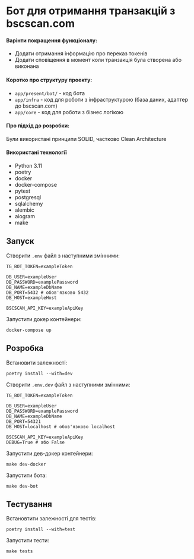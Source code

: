 # Бот для отримання транзакцій з bscscan.com

#### Варінти покращення функціоналу:
- Додати отримання інформацію про переказ токенів
- Додати сповіщення в момент коли транзакція була створена або виконана

#### Коротко про структуру проекту:
- `app/present/bot/` - код бота
- `app/infra` - код для роботи з інфраструктурою (база даних, адаптер до bscscan.com)
- `app/core` - код для роботи з бізнес логікою

#### Про підхід до розробки:
Були використані принципи SOLID, частково Clean Architecture

#### Використані технології
- Python 3.11
- poetry
- docker
- docker-compose
- pytest
- postgresql
- sqlalchemy
- alembic
- aiogram
- make

## Запуск
Створити `.env` файл з наступними змінними:

```
TG_BOT_TOKEN=exampleToken

DB_USER=exampleUser
DB_PASSWORD=examplePassword
DB_NAME=exampleDbName
DB_PORT=5432 # обов'язково 5432
DB_HOST=exampleHost

BSCSCAN_API_KEY=exampleApiKey
```

Запустити докер контейнери:

`docker-compose up`


## Розробка
Встановити залежності:

`poetry install --with=dev`

Створити `.env.dev` файл з наступними змінними:

```
TG_BOT_TOKEN=exampleToken

DB_USER=exampleUser
DB_PASSWORD=examplePassword
DB_NAME=exampleDbName
DB_PORT=54321
DB_HOST=localhost # обов'язково localhost

BSCSCAN_API_KEY=exampleApiKey
DEBUG=True # або False
```

Запустити дев-докер контейнери:

`make dev-docker`

Запустити бота:

`make dev-bot`

## Тестування
Встановтити залежності для тестів:

`poetry install --with=test`

Запустити тести:

`make tests`
